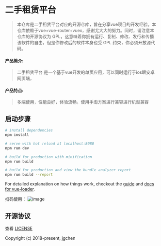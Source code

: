 # 二手租赁平台
> 本仓库是二手租赁平台对应的开源仓库，旨在分享vue项目的开发经验。本仓库依赖于vue+vue-router+vuex，感谢尤大大的努力。同时，请注意本仓库的开源协议为 GPL，这意味着你拥有运行、复制、修改、发行和传播该软件的自由，但是你修改后的软件本身也受 GPL 约束，你必须开放源代码。
#### 产品简介:
> 二手租赁平台 是一个基于vue开发的单页应用，可以同时运行于ios跟安卓网页端，
#### 产品特点:
> 多端使用，性能良好，体验流畅。使用手淘方案进行兼容进行机型兼容
## 启动步骤

``` bash
# install dependencies
npm install

# serve with hot reload at localhost:8080
npm run dev

# build for production with minification
npm run build

# build for production and view the bundle analyzer report
npm run build --report
```

For detailed explanation on how things work, checkout the [guide](http://vuejs-templates.github.io/webpack/) and [docs for vue-loader](http://vuejs.github.io/vue-loader).

扫码使用：
![image](https://github.com/jgchenu/Used-leasing-platform-by-vue.js/blob/master/qrcode.jpg)

## 开源协议
查看 [LICENSE](https://github.com/jgchenu/Used-leasing-platform-by-vue.js/edit/master/LICENSE.md)

Copyright (c) 2018-present, jgchen
